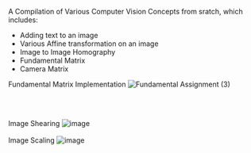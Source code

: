 A Compilation of Various Computer Vision Concepts from sratch, which includes:
- Adding text to an image
- Various Affine transformation on an image
- Image to Image Homography
- Fundamental Matrix
- Camera Matrix

Fundamental Matrix Implementation
![Fundamental Assignment (3)](https://github.com/user-attachments/assets/e7c17a11-6572-41ef-99dd-a94507fb3b84)

<br>
<br>

Image Shearing
![image](https://github.com/user-attachments/assets/ee1fbcc7-182e-487e-8b29-d68951523c12)
<br>
<br>
Image Scaling
![image](https://github.com/user-attachments/assets/866c10fe-0b40-44b7-b0c8-75b53a9d25a8)


